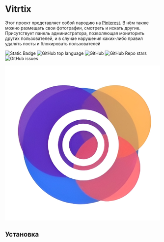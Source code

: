 # Vitrtix
Этот проект представляет собой пародию на [Pinterest](https://ru.pinterest.com/).
В нём также можно размещать свои фотографии, смотреть и искать другие. Присутствует панель администратора, позволяющая мониторить других пользователей, и в случае нарушения каких-либо правил удалять посты и блокировать пользователей

![Static Badge](https://img.shields.io/badge/Ar-th-ur-vitrix-vitrix)
![GitHub top language](https://img.shields.io/github/languages/top/Ar-th-ur/vitrix)
![GitHub](https://img.shields.io/github/license/Ar-th-ur/vitrix)
![GitHub Repo stars](https://img.shields.io/github/stars/Ar-th-ur/vitrix)
![GitHub issues](https://img.shields.io/github/issues/Ar-th-ur/vitrix)


![Logo](./docs/wall.jpeg)

## Установка




